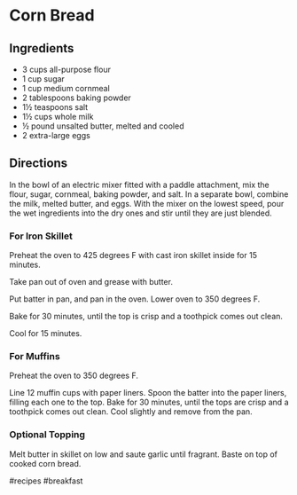# Corn Bread
## Ingredients
* 3 cups all-purpose flour
* 1 cup sugar
* 1 cup medium cornmeal
* 2 tablespoons baking powder
* 1½ teaspoons salt
* 1½ cups whole milk
* ½ pound unsalted butter, melted and cooled
* 2 extra-large eggs

## Directions
In the bowl of an electric mixer fitted with a paddle attachment, mix the flour, sugar, cornmeal, baking powder, and salt. In a separate bowl, combine the milk, melted butter, and eggs. With the mixer on the lowest speed, pour the wet ingredients into the dry ones and stir until they are just blended. 

### For Iron Skillet
Preheat the oven to 425 degrees F with cast iron skillet inside for 15 minutes.

Take pan out of oven and grease with butter.

Put batter in pan, and pan in the oven. Lower oven to 350 degrees F.

Bake for 30 minutes, until the top is crisp and a toothpick comes out clean. 

Cool for 15 minutes.

### For Muffins
Preheat the oven to 350 degrees F.

Line 12 muffin cups with paper liners. Spoon the batter into the paper liners, filling each one to the top. Bake for 30 minutes, until the tops are crisp and a toothpick comes out clean. Cool slightly and remove from the pan.

### Optional Topping
Melt butter in skillet on low and saute garlic until fragrant. Baste on top of cooked corn bread.

#recipes #breakfast
